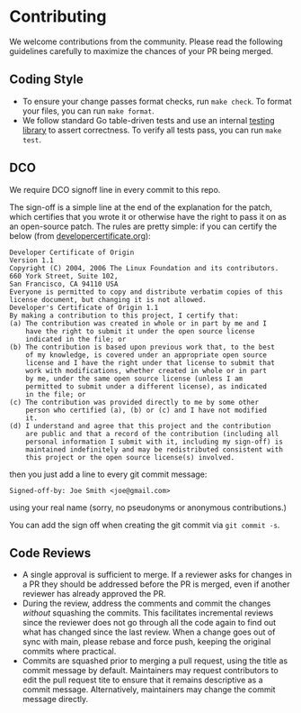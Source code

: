 # Contributing

We welcome contributions from the community. Please read the following guidelines carefully to maximize the chances of your PR being merged.

## Coding Style

- To ensure your change passes format checks, run `make check`. To format your files, you can run `make format`.
- We follow standard Go table-driven tests and use an internal [testing library](./internal/testing/require) to assert correctness. To verify all tests pass, you can run `make test`.

## DCO

We require DCO signoff line in every commit to this repo.

The sign-off is a simple line at the end of the explanation for the
patch, which certifies that you wrote it or otherwise have the right to
pass it on as an open-source patch. The rules are pretty simple: if you
can certify the below (from
[developercertificate.org](https://developercertificate.org/)):

```
Developer Certificate of Origin
Version 1.1
Copyright (C) 2004, 2006 The Linux Foundation and its contributors.
660 York Street, Suite 102,
San Francisco, CA 94110 USA
Everyone is permitted to copy and distribute verbatim copies of this
license document, but changing it is not allowed.
Developer's Certificate of Origin 1.1
By making a contribution to this project, I certify that:
(a) The contribution was created in whole or in part by me and I
    have the right to submit it under the open source license
    indicated in the file; or
(b) The contribution is based upon previous work that, to the best
    of my knowledge, is covered under an appropriate open source
    license and I have the right under that license to submit that
    work with modifications, whether created in whole or in part
    by me, under the same open source license (unless I am
    permitted to submit under a different license), as indicated
    in the file; or
(c) The contribution was provided directly to me by some other
    person who certified (a), (b) or (c) and I have not modified
    it.
(d) I understand and agree that this project and the contribution
    are public and that a record of the contribution (including all
    personal information I submit with it, including my sign-off) is
    maintained indefinitely and may be redistributed consistent with
    this project or the open source license(s) involved.
```

then you just add a line to every git commit message:

    Signed-off-by: Joe Smith <joe@gmail.com>

using your real name (sorry, no pseudonyms or anonymous contributions.)

You can add the sign off when creating the git commit via `git commit -s`.

## Code Reviews

* A single approval is sufficient to merge. If a reviewer asks for
changes in a PR they should be addressed before the PR is merged,
even if another reviewer has already approved the PR.
* During the review, address the comments and commit the changes
_without_ squashing the commits. This facilitates incremental reviews
since the reviewer does not go through all the code again to find out
what has changed since the last review. When a change goes out of sync with main,
please rebase and force push, keeping the original commits where practical.
* Commits are squashed prior to merging a pull request, using the title
as commit message by default. Maintainers may request contributors to
edit the pull request tite to ensure that it remains descriptive as a
commit message. Alternatively, maintainers may change the commit message directly.
